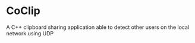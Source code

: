 # CoClip
A C++ clipboard sharing application able to detect other users on the local network using UDP
